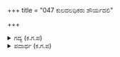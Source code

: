 +++
title = "047 ಕುಲದಲಧಿಕರು ಶೌರ್ಯದಲಿ"

+++

<details><summary>ಗದ್ಯ (ಕ.ಗ.ಪ) </summary>

47. ಈ ರಾಜರುಗಳೆಲ್ಲ ಕುಲದಲ್ಲಿ ಅಧಿಕರಾದವರು. ಶೌರ್ಯದಲ್ಲಿ ಅತಿಶಯರಾದವರು, ಶೀಲದಲ್ಲಿ ಉನ್ನತರು, ಆಚಾರದಲ್ಲಿ ನಿರ್ಮಲರಾದವರು, ಎಲ್ಲ ಕಲೆಗಳಲ್ಲಿಯೂ ಪರಿಣತರು. ಇವರುಗಳನ್ನೆಲ್ಲ ಬಿಟ್ಟು ನೀನು, ಹೂಗಳಿಂದ ಸಮೃದ್ಧವಾದ ಉದ್ಯಾನವನ್ನು   
ಬಿಟ್ಟು, ನೊಣವು ಮರದಲ್ಲಿ ಜಿನುಗುವ ಅಂಟಿಗೆ ಮುತ್ತುವಂತೆ ಕೃಷ್ಣನನ್ನು ಆಯ್ದುಕೊಂಡೆಯಲ್ಲಾ !
</details>

<details><summary>ಪದಾರ್ಥ (ಕ.ಗ.ಪ) </summary>

ಹೂತ-ಹೂ ಬಿಟ್ಟ, ಹಗಿನ-ಮರದಲ್ಲಿ ಜಿನುಗುವ ಅಂಟು
</details>

